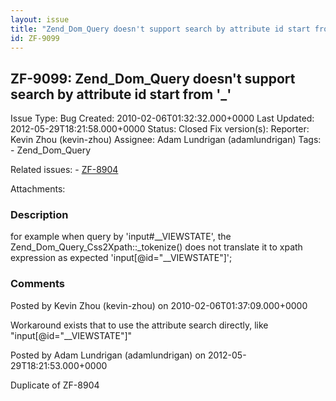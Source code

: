 ```yaml
---
layout: issue
title: "Zend_Dom_Query doesn't support search by attribute id start from '_'"
id: ZF-9099
---
```


ZF-9099: Zend\_Dom\_Query doesn't support search by attribute id start from '\_'
--------------------------------------------------------------------------------

 Issue Type: Bug Created: 2010-02-06T01:32:32.000+0000 Last Updated: 2012-05-29T18:21:58.000+0000 Status: Closed Fix version(s): 
 Reporter:  Kevin Zhou (kevin-zhou)  Assignee:  Adam Lundrigan (adamlundrigan)  Tags: - Zend\_Dom\_Query
 
 Related issues: - [ZF-8904](/issues/browse/ZF-8904)
 
 Attachments: 
### Description

for example when query by 'input#\_\_VIEWSTATE', the Zend\_Dom\_Query\_Css2Xpath::\_tokenize() does not translate it to xpath expression as expected 'input[@id="\_\_VIEWSTATE"]';

 

 

### Comments

Posted by Kevin Zhou (kevin-zhou) on 2010-02-06T01:37:09.000+0000

Workaround exists that to use the attribute search directly, like "input[@id="\_\_VIEWSTATE"]"

 

 

Posted by Adam Lundrigan (adamlundrigan) on 2012-05-29T18:21:53.000+0000

Duplicate of ZF-8904

 

 